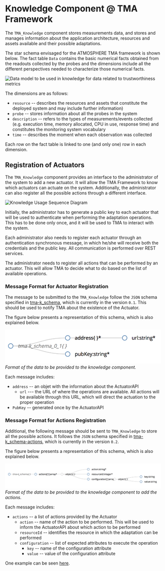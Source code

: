 # Knowledge Component @ TMA Framework

The `TMA_Knowledge` component stores measurements data, and stores and manages information about the application architecture, resources and assets available and their possible adaptations.

The star schema envisaged for the ATMOSPHERE TMA framework is shown below. The fact table `Data` contains the basic numerical facts obtained from the readouts collected by the probes and the dimensions include all the different perspectives needed to characterize those numerical facts. 

![Data model to be used in knowledge for data related to trustworthiness metrics](https://github.com/eubr-atmosphere/tma-framework/blob/master/architecture/diagrams/TMA-K_DataModel/TMAF-K_ConceptualDataModel_Measurements.jpg)

The dimensions are as follows: 

* `resource` -- describes the resources and assets that constitute the deployed system and may include further information)
* `probe` -- stores information about all the probes in the system
* `description` -- refers to the types of measurements/events collected (e.g. execution time, memory allocated, CPU in use, response time) and constitutes the monitoring system vocabulary
* `time` -- describes the moment when each observation was collected

Each row on the fact table is linked to one (and only one) row in each dimension.

## Registration of Actuators

The `TMA_Knowledge` component provides an interface to the administrator of the system to add a new actuator. It will allow the TMA Framework to know which actuators can actuate on the system. Additionally, the administrator can also register all the possible actions through a different interface.

![Knowledge Usage Sequence Diagram](https://github.com/eubr-atmosphere/tma-framework/blob/master/architecture/diagrams/TMA-E/TMA-E_Registration.jpg)

Initially, the administrator has to generate a public key to each actuator that will be used to authenticate when performing the adaptation operations. This has to be done only once, and it will be used to TMA to interact with the system.

Each administrator also needs to register each actuator through an authentication synchronous message, in which he/she will receive both the credentials and the public key. All communication is performed over REST services. 

The administrator needs to register all actions that can be performed by an actuator. This will allow TMA to decide what to do based on the list of available operations.

### Message Format for Actuator Registration

The message to be submitted to the `TMA_Knowledge` follow the `JSON` schema specified in [tma-k_schema](interface/atmosphere_tma-k_schema.json), which is currently in the version `0.1`. This should be used to notify TMA about the existence of the Actuator.

The figure below presents a representation of this schema, which is also explained below.

*![Knowledge Register Schema](interface/tma-k_register.png)Format of the data to be provided to the knowledge component.*

Each message includes:

* `address` -- an objet with the information about the ActuatorAPI
	* `url` --- the URL of where the operations are available. All actions will be available through this URL, which will direct the actuation to the proper operation
* `PubKey` -- generated once by the ActuatorAPI

### Message Format for Actions Registration

Additional, the following message should be sent to `TMA_Knowledge` to store all the possible actions. It follows the `JSON` schema specified in [tma-k_schema-actions](interface/atmosphere_tma-k_schema-actions.json), which is currently in the version `0.2`.

The figure below presents a representation of this schema, which is also explained below.

*![Knowledge Register Schema](interface/tma-k_actions.png)Format of the data to be provided to the knowledge component to add the actions.*

Each message includes:

* `actions` -- a list of actions provided by the Actuator
	* `action` -- name of the action to be performed. This will be used to inform the ActuatorAPI about which action to be performed
	* `resourceId` -- identifies the resource in which the adaptation can be performed
	* `configuration` -- list of expected attributes to execute the operation
		* `key` -- name of the configuration attribute
		* `value` -- value of the configuration attribute

One example can be seen [here](interface/atmosphere_tma-k_actions-example.json).
